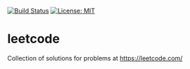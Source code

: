 [![Build Status](https://travis-ci.com/cfriedt/leetcode.svg?branch=master)](https://travis-ci.com/cfriedt/leetcode)
[![License: MIT](https://img.shields.io/badge/License-MIT-yellow.svg)](https://opensource.org/licenses/MIT)

# leetcode
Collection of solutions for problems at https://leetcode.com/
